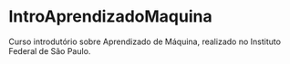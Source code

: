 # IntroAprendizadoMaquina
Curso introdutório sobre Aprendizado de Máquina, realizado no Instituto Federal de São Paulo.
